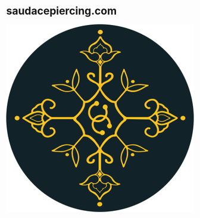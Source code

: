 # saudacepiercing.com

[![saudacepiercing.com](/assets/media/base/icon.png)](https://saudacepiercing.com/)
